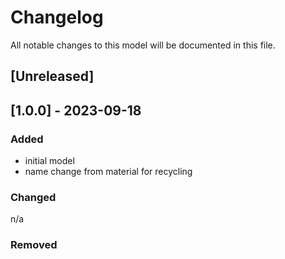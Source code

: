 # Changelog
All notable changes to this model will be documented in this file.

## [Unreleased]

## [1.0.0] - 2023-09-18
### Added
- initial model
- name change from material for recycling

### Changed
n/a

### Removed

